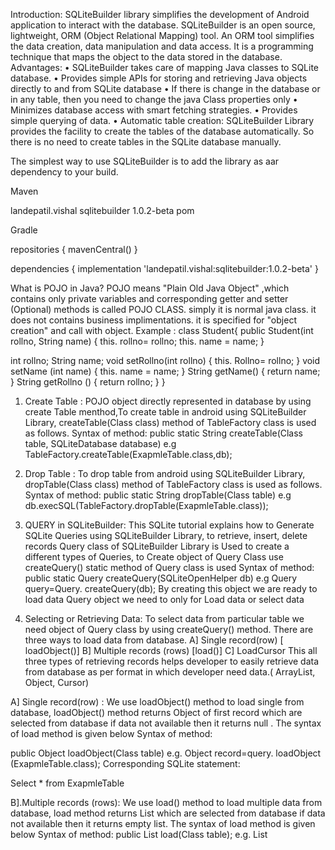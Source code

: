 Introduction:
SQLiteBuilder library simplifies the development of Android application to interact with the database. SQLiteBuilder is an open source, lightweight, ORM (Object Relational Mapping) tool.
An ORM tool simplifies the data creation, data manipulation and data access. It is a programming technique that maps the object to the data stored in the database.
Advantages:
•	SQLiteBuilder takes care of mapping Java classes to SQLite database.
•	Provides simple APIs for storing and retrieving Java objects directly to and from SQLite database
•	If there is change in the database or in any table, then you need to change the java Class properties only
•	Minimizes database access with smart fetching strategies.
•	Provides simple querying of data.
•	Automatic table creation: SQLiteBuilder Library provides the facility to create the tables of the database automatically. So there is no need to create tables in the SQLite database manually.

The simplest way to use SQLiteBuilder is to add the library as aar dependency to your build.

Maven

<dependency>
  <groupId>landepatil.vishal</groupId> 
  <artifactId>sqlitebuilder</artifactId>
  <version>1.0.2-beta</version>
  <type>pom</type> 
</dependency>

Gradle

repositories {
    mavenCentral()
}

dependencies {
    implementation 'landepatil.vishal:sqlitebuilder:1.0.2-beta'
}



What is POJO in Java?
POJO means "Plain Old Java Object" ,which contains only private variables and corresponding getter and setter (Optional) methods is called POJO CLASS. simply it is normal java class. it does not contains business implimentations. it is specified for "object creation" and call with object.
Example :
class  Student{
public Student(int rollno, String name)
{
this. rollno= rollno;
this. name = name;
}

int rollno;
String name;
void setRollno(int rollno)
{
this. Rollno= rollno;
}
void setName (int name)
{
this. name = name;
}
String getName()
{
return name;
}
String getRollno ()
{
return rollno;
}
}

1.	Create Table :
POJO object directly represented in database by using create Table menthod,To create table in android using SQLiteBuilder  Library, createTable(Class class) method  of  TableFactory class  is used as follows. 
Syntax of method: 
public static String createTable(Class table, SQLiteDatabase database) 
e.g
TableFactory.createTable(ExapmleTable.class,db);

2.	Drop Table :
To drop table from android using SQLiteBuilder Library, dropTable(Class class) method  of  TableFactory class  is used as follows. 
Syntax of method: 
public static String dropTable(Class table) 
e.g
db.execSQL(TableFactory.dropTable(ExapmleTable.class));
3.	QUERY in SQLiteBuilder:
This SQLite tutorial explains how to Generate SQLite Queries using SQLiteBuilder Library, to retrieve, insert, delete records 
Query class of SQLiteBuilder Library is Used to create a different types of Queries,  to Create object of Query Class use createQuery() static method of  Query class is used 
 Syntax of method: 
   public static Query createQuery(SQLiteOpenHelper db)
e.g
Query  query=Query. createQuery(db);
By creating this object we are ready to load data Query object we need to only for Load data or select data

1.	Selecting or Retrieving Data:
To select data from particular table we need object of Query class by using createQuery() method. There are three ways to load data from database. 
A] Single record(row) [ loadObject()]    B] Multiple records (rows) [load()]  C]  LoadCursor 
This all three types of retrieving records helps developer to easily retrieve data from database as per format in which developer  need data.( ArrayList, Object, Cursor)

A] Single record(row) :
We use loadObject() method to load single from database, loadObject() method returns  Object of first record which are selected from database if data not available then it returns null . The syntax of load method is given below 
Syntax of method:

public Object loadObject(Class table)
e.g. 
Object record=query. loadObject (ExapmleTable.class);
Corresponding SQLite statement:
 
Select * from ExapmleTable

B].Multiple records (rows):
We use load() method to load multiple data from database, load method returns List<Object> which are selected from database if data not available then it returns empty list. The syntax of load method is given below 
Syntax of method:
public List<Object> load(Class table);
e.g. 
List<Object> list=query.load(ExapmleTable.class);
Corresponding SQLite statement 
Select * from ExapmleTable
C] LoadCursor
We use loadCursor() method to load multiple data from database, loadCursor() method returns Cursor which are selected from database if data not available then it returns empty Cursor. The syntax of loadCursor() method is given below. 
Syntax of method:
public Cursor loadCursor(Class table);
e.g. 
Cursor cursor =query. loadCursor (ExapmleTable.class);
Corresponding SQLite statement 
Select * from ExapmleTable


2.	Inserting  Data:
We can insert records in table by using one of the static insert() and insertList() method of Query class. There are two ways to insert data in database. 
 A] Insert single Record                                                                    B] Insert multiple Records 

A] Insert single Record:
	To insert Single record in database we need to object of Object class with data to be inserted  in Table 
e.g.           Student student=new Student(01, “vishal”);	
now our data is ready to insert now we need to use static insert() Method  of  Query class, following is the simple syntax of insert() method.
Syntax of method:
public static boolean insert(Object row)
e.g.
Query.insert(student);
B] Insert multiple Records:
To insert Single record in database we need to ArrayList of  Object class with data to be inserted  in Table 
e.g.            
ArrayList<Student> lsitstud=new ArrayList<Student>();
lsitstud.add(new Student(01, “vishal”));
 
lsitstud.add(new Student(02, “Amar”));
now our data is ready to insert now we need to use static insertList () Method  of  Query class, following is the simple syntax of insertList () method.
Syntax of method:
public static boolean insertList(ArrayList rows) 
e.g.
Query. insertList(lsitstud);

3.	Updating  Data:
We can update records in table by using static update() of Query class. Update method is a static method of Query class the syntax of update method is given bellow.
Syntax of method:
public long update(Object row, String where);
e.g.
Query.update(new Student(01,”Rushikesh”),”Rollno=01”);
By executing this query it will affect rows which matches the where condition it will update all object in database with respective to columns, this methods returns the  number of rows affected by updated query or no of rows updated query. 

4.	Clauses:

A] Restriction: 
This SQLiteBuilder tutorial explains how to use a SQLiteBuilder WHERE condition with syntax and examples. The SQLiteBuilder WHERE Condition is used to select particular row/rows in a SELECT, UPDATE, or DELETE statement.
Restriction class is used to set restriction with WHERE clause with Query object with the help of setRestriction() method. The Syntax of Restriction method is as follow,
 public Query setRestriction(Restriction restriction);
set restriction method return the object of Query Class and accept the parameter of restriction class. The following are some constructor and methods of Restriction class.
Constructor:   
Restriction class having only default constructor 
Example:
Restriction restriction=new Restriction (); 


Methods of Restriction class:
Restriction class having following methods which are help full to develop strong SQLite “WHERE” query, following are methods.
a.	public Restriction addEquals(String property, String value) :
Method is used to add “WHERE” condition with “=” given property and String value. If already any Restriction added before then it automatically add ‘AND’ Operator inside query. 
Example:
restriction.addEquals (“Column”,”value”);
restriction.addEquals (“Rollno”,”1”);
i.e   “WHERE  Rollno=’1’
restriction.addEquals (“Dept”,”IT”);
i.e   “WHERE  Rollno=’1’ AND Dept=’IT’

b.	public Restriction  addEquals(String property, boolean value) :
Method is used to add “WHERE” condition with “=” given property and Boolean value (true=1 and false=0). If already any Restriction added before then it automatically add ‘AND’ Operator inside query.
 Example:
 restriction.addEquals (“Column”,true/false)
restriction.addEquals (“status”,true);
i.e   “WHERE  status =1

c.	public Restriction  addEqualsOr(String property, String value) :

This method is similar to addEquels() method but instead of ‘AND’ Operator it Add ‘OR’ Operator. This Method is used to add “WHERE” condition with “=” given property and String value. If already any Restriction added before then it automatically add ‘OR Operator inside query. 
Example:
restriction.addEquals (“Column”,”value”);
restriction.addEquals (“Rollno”,”1”);
i.e   “WHERE  Rollno=’1’
restriction.addEquals (“Dept”,”IT”);
i.e   “WHERE  Rollno=’1’ OR Dept=’IT’
d.	public Restriction  addEquals(String property, int value):
Method is used to add “WHERE” condition with “=” comparison operator on given property and integer value. If already any Restriction added before then it automatically add ‘AND’ Operator inside query. 
Example:
restriction.addEquals (“Column”,value);
restriction.addEquals (“Rollno”,1);
i.e   “WHERE  Rollno=1
restriction.addEquals (“Dept_id”,2);
i.e   “WHERE  Rollno=1 AND Dept_id =2
e.	public Restriction  addEqualsOr(String property, int value):
This method is similar to addEquels(String property, int value) method but instead of ‘AND’ Operator it Add ‘OR’ Operator. This Method is used to add “WHERE” condition with “=” given property and integer value. If already any Restriction added before then it automatically add ‘OR Operator inside query. 
Example:
restriction.addEquals (“Column”,value);
restriction.addEquals (“Rollno”,1);
i.e   “WHERE  Rollno=’1’
restriction.addEquals (“Dept_id”,2);
i.e   “WHERE  Rollno=1 OR Dept_id =2
f.	public Restriction  addNotEquals(String property, String value):
Method is used to add “WHERE” condition with “!=” conditional operator on given property and String value. If already any Restriction added before then it automatically add ‘AND’ Operator inside query. 
Example:
restriction.addNotEquals (“Column”,”value”);
restriction. addNotEquals (“Rollno”,”1”);
i.e   “WHERE  Rollno!=’1’
restriction. addNotEquals (“Dept”,”IT”);
i.e   “WHERE  Rollno!=’1’ AND Dept!=’IT’


g.	   public Restriction  addNotEqualsOr(String property, String value):
This method is similar to addNotEquals(String property, String value) method but instead of ‘AND’ Operator it Add ‘OR’ Operator. This Method is used to add “WHERE” condition with “!=” conditional operator on given property and String value. If already any Restriction added before then it automatically add ‘OR Operator inside query. 
Example:
restriction.addNotEqualsOr (“Column”,”value”);
restriction. addNotEqualsOr (“Rollno”,”1”);
i.e   “WHERE  Rollno!=’1’
restriction. addNotEqualsOr (“Dept”,”IT”);
i.e   “WHERE  Rollno!=’1’ OR Dept!=’IT’
h.	   public Restriction  addNotEquals(String property, int value):
Method is used to add “WHERE” condition with “!=” conditional operator on given property and Integer value. If already any Restriction added before then it automatically add ‘AND’ Operator inside query. 
Example:
restriction.addNotEquals (“Column”,value);
restriction. addNotEquals (“Rollno”,1);
i.e   “WHERE  Rollno!=1
restriction. addNotEquals (“Dept_id”,2);
i.e   “WHERE  Rollno!=1’ AND Dept_id!=2
i.	public Restriction  addNotEqualsOr (String property, int value):
Method is used to add “WHERE” condition with “!=” conditional operator on given property and Integer value. If already any Restriction added before then it automatically add ‘OR Operator inside query. 
Example:
restriction.addNotEqualsOr(“Column”,value);
restriction. addNotEqualsOr (“Rollno”,1);
i.e   “WHERE  Rollno!=1
restriction. addNotEqualsOr (“Dept_id”,2);
i.e   “WHERE  Rollno!=1’ OR Dept_id!=2
Following Are Some list of Methods are available in Restriction class which are equivalent to SQL Where condition As,
j.	public Restriction addGT(String property, int value):
Method is used to add “WHERE” condition with “>” conditional operator on given property and Integer value. if Already any restriction added before then automatically add ‘AND’ Operator inside Query.

k.	public Restriction addGTE(String property, String value):
Method is used to add “WHERE” condition with “>=” conditional operator on given property and String value. if Already any restriction added before then automatically add ‘AND’ Operator inside Query.
l.	public Restriction addGTOr(String property, String value):
Method is used to add “WHERE” condition with “>” conditional operator on given property and Integer value. If already any restriction added before then automatically add ‘OR’ Operator inside Query.

m.	public Restriction addLT(String property, int value):
Method is used to add “WHERE” condition with “<” conditional operator on given property and Integer value. If already any restriction added before then automatically add ‘AND’ operator inside query.

n.	public Restriction addLTOr (String property, int value)
Method is used to add “WHERE” condition with “<” conditional operator on given property and Integer value. If already any restriction added before then automatically add ‘OR’ Operator inside Query.


o.	public Restriction addGTE(String property, int value)
Method is used to add “WHERE” condition with “>=” conditional operator on given property and Integer value. If already any restriction added before then automatically add ‘AND’ Operator inside Query.

p.	public Restriction addGTEOr(String property, int value)
Method is used to add “WHERE” condition with “>=” conditional operator on given property and Integer value. If already any restriction added before then automatically add ‘OR’ Operator inside Query.

q.	public Restriction addLTE(String property, int value)
Method is used to add “WHERE” condition with “<=” conditional operator on given property and Integer value. If already any restriction added before then automatically add ‘AND’ Operator inside Query.

r.	public Restriction addLTEOr(String property, int value)
Method is used to add “WHERE” condition with “<=” conditional operator on given property and Integer value. If already any restriction added before then automatically add ‘OR’ Operator inside Query.

s.	public Restriction addLike (String property, String  value)
Method is used to add “WHERE” condition with “LIKE” conditional operator on given property and String value. If already any restriction added before then automatically add ‘AND’ Operator inside Query.
t.	public Restriction addLikeOr (String property, String  value)
Method is used to add “WHERE” condition with “LIKE” conditional operator on given property and String value. If already any restriction added before then automatically add ‘OR’ Operator inside Query.
u.	public Restriction addNotLike (String property, String  value)
Method is used to add “WHERE” condition with “ NOT LIKE” conditional operator on given property and String value. If already any restriction added before then automatically add ‘AND’ Operator inside Query.
v.	public Restriction addNotLikeOr (String property, String  value)
Method is used to add “WHERE” condition with “NOT LIKE” conditional operator on given property and String value. If already any restriction added before then automatically add ‘OR’ Operator inside Query.

w.	public Restriction addIN(String property, String  value):
Method is used to add “WHERE” condition with “IN” conditional operator on given property and String of comma separated list of value. If already any restriction added before then automatically add ‘AND’ Operator inside Query.

x.	public Restriction addINOr(String property, String  value):
Method is used to add “WHERE” condition with “IN” conditional operator on given property and String of comma separated list of value. If already any restriction added before then automatically add ‘OR’ Operator inside Query.

y.	public Restriction addNotIN(String property, String  value):
Method is used to add “WHERE” condition with “NOT IN” conditional operator on given property and String of comma separated list of value. If already any restriction added before then automatically add ‘AND’ Operator inside Query.
z.	public Restriction addNotINOr(String property, String  value)
Method is used to add “WHERE” condition with “NOT IN” conditional operator on given property and String of comma separated list of value. If already any restriction added before then automatically add ‘OR’ Operator inside Query.

aa.	public Restriction addBetween(String property, String start, String end)
Method is used to add “WHERE” condition with “BETWEEN” condition on given property and String value. If already any restriction added before then automatically add ‘AND’ Operator inside Query.

bb.	public Restriction addBetweenOr(String property, String start, String end)
Method is used to add “WHERE” condition with “BETWEEN” condition on given property and String value. If already any restriction added before then automatically add ‘OR Operator inside Query.
cc.	public Restriction addNotBetween(String property, String start, String end)
Method is used to add “WHERE” condition with “NOT BETWEEN” condition on given property and String value. If already any restriction added before then automatically add ‘AND’ Operator inside Query.

dd.	public Restriction addNotBetweenOr(String property, String start, String end)
Method is used to add “WHERE” condition with “NOT  BETWEEN” conditional operator on given property and String value. If already any restriction added before then automatically add ‘OR Operator inside Query.

ee.	public Restriction addIsNull (String property)
Method is used to add “WHERE” condition with “IS NULL” conditional operator on given property and String value. If already any restriction added before then automatically add “AND” Operator inside Query.

ff.	public Restriction addIsNotNull (String property)
Method is used to add “WHERE” condition with “IS NOT NULL” conditional operator on given property and String value. If already any restriction added before then automatically add “AND” Operator inside Query

gg.	public Restriction Clear()
Method is used to clear Restriction of Restriction object in the 





5.	Projection:
This SQLiteBuilder tutorial explains how to use a SQLiteBuilder Projection  with syntax and examples. The SQLiteBuilder Projection is used to select particular column/columns in a SELECT statement.
Projection class is used to set projection  with Query object with the help of setProjection() method. The Syntax of setProjection() method is as follow,
public Query setProjection(Projection projection);
setProjection() method return the object of Query Class and accept the parameter of Projection class. The following are some constructor and methods of Projection class.
Constructor:   
Projection class having only default constructor 
Example:
Projection restriction=new Projection(); 

Methods of Projection class:
Projection class having following methods which are help full to develop strong SQLite “SELECT” query, following are methods.
a.	public Projection avg(String property) :
Method is used to find Average of particular column. 
Example:
projection.avg( “collumnname”);
projection. avg (“Rollno”);
query.setProjection(projection);
i.e   “SELECT  avg(Rollno) FROM  Student”


b.	public Projection count(String property) :
Method is used to apply count() function on  particular column. 
Example:
projection.count( “projectionName”);
projection. count (“Rollno”);
query.setProjection(projection);
i.e   “SELECT  count(Rollno) FROM  Student”

c.	public Projection max(String property) :
Method is used to apply max() function on  particular column. 
Example:
projection.max( “projectionName”);
projection. max (“Rollno”);
query.setProjection(projection);
i.e   “SELECT  max(Rollno) FROM  Student”

d.	public Projection min(String property) :
Method is used to apply min() function on  particular column. 
Example:
projection.min( “projectionName”);
projection. min (“Rollno”);
query.setProjection(projection);
i.e   “SELECT  min(Rollno) FROM  Student”
.
e.	public Projection min(String property) :
Method is used to apply min() function on  particular column. 
Example:
projection.min( “projectionName”);
projection. min (“Rollno”);
query.setProjection(projection);
i.e   “SELECT  min(Rollno) FROM  Student”
f.	public Projection rowCount(String property) :
Method is used to apply rowCount() function on  particular column. 
Example:
projection.rowCount();
projection. rowCount();
query.setProjection(projection);
i.e   “SELECT  count(*) FROM  Student”

g.	public Projection sum(String property) :
Method is used to apply sum() function on  particular column. 
Example:
projection. sum ( “projectionName”);
projection. sum (“Rollno”);
query.setProjection(projection);
i.e   “SELECT  sum (Rollno) FROM  Student”

h.	public Projection group_concat(String property) :
Method is used to apply group_concat () function on  particular column. 
Example:
projection. group_concat ( “projectionName”);
projection. group_concat (“Rollno name”);
query.setProjection(projection);
i.e   “SELECT  group_concat (Rollno name) FROM  Student”

i.	public Projection column (String property) :
Method is used to add column to projection list. 
Example:
projection.column( “projectionName”);
projection.column(“Rollno”);
projection.column(“name”);

query.setProjection(projection);
i.e   “SELECT  Rollno,name  FROM  Student”

6.	Sorting:
This SQLiteBuilder tutorial explains how to use a SQLiteBuilder Sorting  with syntax and examples. The SQLiteBuilder Order is used to sort particular column/columns in a SELECT statement.
Order class is used to set sorting with Query object with the help of setOrder() method. The Syntax of setOrder () method is as follow,

public Query setOrder(Order order)
setOrder () method return the object of Query Class and accept the parameter of Order class. The following are some constructor and methods of Order  class.

Constructor:   
Order  class having only default constructor 
Example:
Order  order=new Order (); 
Methods of Order class:
Order class having following methods which are help full to apply sorting on SQLite “SELECT” query, following are methods.
a.	public Order  setDesc(String columnname):
Method is used to Order records in Descending Oder on particular column. Column name passed as parameter. You can add multiple column sorting also by invoking this method multiple times.  
Example:
order.setDesc(“Rollno”);

i.e   “SELECT  * FROM  Student ORDERBY Rollno DESC”

b.	public Order  setAsc(String columnname):
Method is used to Order records in Ascending Oder on particular column. Column name passed as parameter. You can add multiple columns sorting also by invoking this method multiple times.  
Example:
order. setAsc (“Rollno”);

i.e   “SELECT  * FROM  Student ORDERBY Rollno”

c.	public Order  clear():
Method is used to clear Order that applied Oder object with  particular column..  
Example:
Order.clear();


7.	Grouping:
This SQLiteBuilder tutorial explains how to use a SQLiteBuilder Grouping with syntax and examples. The SQLiteBuilder Group class is used to collect data across multiple records and group the results by one or more columns. Grouping is done while Loading Result.
Group class is used to set grouping with Query object with the help of setGroup() method. The Syntax of setGroup() method is as follow,
public Query setGroup(Group group);
setGroup() method return the object of Query Class and accept the parameter of Group class. The following are some constructor and methods of Group class.
Constructor:   
Group class having only default constructor 
Example:
Group group=new Group(); 

Methods of Group class:
Group class having following methods which are help full to is used to collect data across multiple records and group the results by one or more columns, following are methods.
a.	public Group setGroup (String expression):
Method is used to Group records with respective expression. Expression passed as parameter. You can add multiple expression grouping also by invoking this method multiple times.  
 Example:
group.setGroup(“Rollno”);

i.e   “SELECT  * FROM  Student GROUP BY Rollno”












